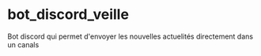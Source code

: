 # bot_discord_veille

Bot discord qui permet d'envoyer les nouvelles actuelités directement dans un canals